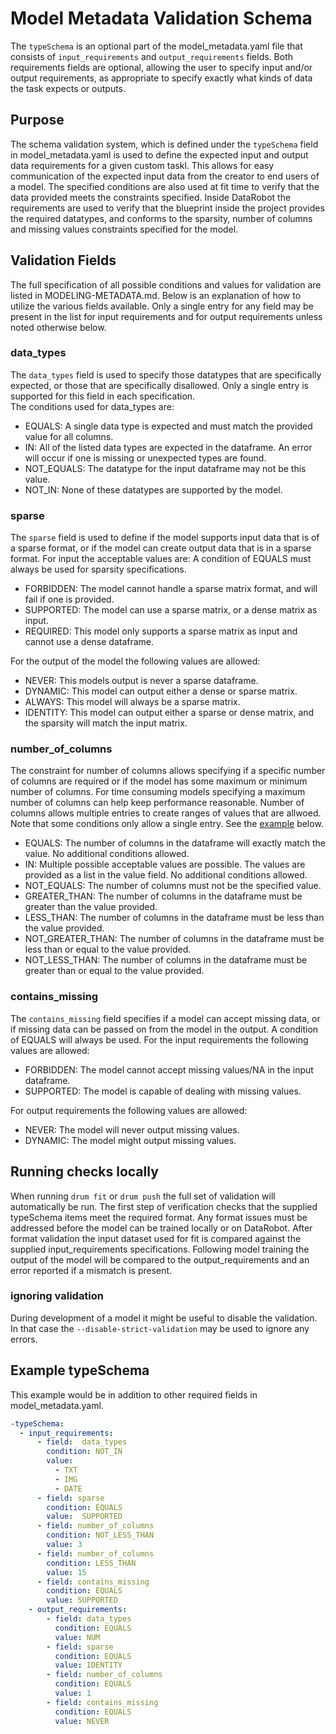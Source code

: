 # Model Metadata Validation Schema
The `typeSchema` is an optional part of the model_metadata.yaml file that consists of `input_requirements` and 
`output_requirements` fields.  Both requirements fields are optional, allowing the user to specify input and/or output
requirements, as appropriate to specify exactly what kinds of data the task expects or outputs.

## Purpose
The schema validation system, which is defined under the `typeSchema` field in model_metadata.yaml
is used to define the expected input and output data requirements for a given custom taskl.  This allows for easy communication of the expected input data from the creator to end users of a model.
The specified conditions are also used at fit time to verify that the data provided meets the 
constraints specified.  Inside DataRobot the requirements are used to verify that the blueprint inside the
project provides the required datatypes, and conforms to the sparsity, number of columns and missing values constraints
specified for the model.  

## Validation Fields
The full specification of all possible conditions and values for validation are listed in MODELING-METADATA.md.  Below is
an explanation of how to utilize the various fields available. Only a single entry for any field may be present in the
list for input requirements and for output requirements unless noted otherwise below.  

### data_types
The `data_types` field is used to specify those datatypes that are specifically expected, or those that
are specifically disallowed.  Only a single entry is supported for this field in each specification.  
The conditions used for data_types are:
- EQUALS: A single data type is expected and must match the provided value for all columns.
- IN: All of the listed data types are expected in the dataframe.  An error will occur if one is missing or unexpected types are found.
- NOT_EQUALS: The datatype for the input dataframe may not be this value.
- NOT_IN: None of these datatypes are supported by the model.  

### sparse
The `sparse` field is used to define if the model supports input data that is of a sparse format, or if the
model can create output data that is in a sparse format. For input the acceptable values are:
A condition of EQUALS must always be used for sparsity specifications.

- FORBIDDEN: The model cannot handle a sparse matrix format, and will fail if one is provided.
- SUPPORTED: The model can use a sparse matrix, or a dense matrix as input.
- REQUIRED: This model only supports a sparse matrix as input and cannot use a dense dataframe.  

For the output of the model the following values are allowed:
- NEVER: This models output is never a sparse dataframe.
- DYNAMIC: This model can output either a dense or sparse matrix.
- ALWAYS: This model will always be a sparse matrix.
- IDENTITY: This model can output either a sparse or dense matrix, and the sparsity will match the input matrix. 

### number_of_columns
The constraint for number of columns allows specifying if a specific number of columns are required or if the model has
some maximum or minimum number of columns.  For time consuming models specifying a maximum number of columns can help
keep performance reasonable.  Number of columns allows multiple entries to create ranges of values that are allwoed.  
Note that some conditions only allow a single entry. See the [example](#example-typeSchema) below.

- EQUALS: The number of columns in the dataframe will exactly match the value.  No additional conditions allowed.
- IN:  Multiple possible acceptable values are possible.  The values are provided as a list in the value field. No additional conditions allowed.
- NOT_EQUALS: The number of columns must not be the specified value.
- GREATER_THAN: The number of columns in the dataframe must be greater than the value provided.
- LESS_THAN: The number of columns in the dataframe must be less than the value provided.
- NOT_GREATER_THAN: The number of columns in the dataframe must be less than or equal to the value provided.
- NOT_LESS_THAN: The number of columns in the dataframe must be greater than or equal to the value provided.

### contains_missing
The `contains_missing` field specifies if a model can accept missing data, or if missing data can be passed on from the
model in the output.  A condition of EQUALS will always be used. 
For the input requirements the following values are allowed:
- FORBIDDEN: The model cannot accept missing values/NA in the input dataframe. 
- SUPPORTED: The model is capable of dealing with missing values.

For output requirements the following values are allowed:
- NEVER: The model will never output missing values.
- DYNAMIC: The model might output missing values.

## Running checks locally

When running `drum fit` or `drum push` the full set of validation will automatically be run.  The first step of verification
checks that the supplied typeSchema items meet the required format.  Any format issues must be addressed before the model can be trained locally or 
on DataRobot.  After format validation the input dataset used for fit is compared against the supplied input_requirements
specifications.  Following model training the output of the model will be compared to the output_requirements and an error
reported if a mismatch is present.  

### ignoring validation
During development of a model it might be useful to disable the validation.  In that case the `--disable-strict-validation`
may be used to ignore any errors.  

## Example typeSchema
This example would be in addition to other required fields in model_metadata.yaml.  
```yaml
-typeSchema:
  - input_requirements:
      - field:  data_types
        condition: NOT_IN
        value: 
          - TXT
          - IMG
          - DATE
      - field: sparse
        condition: EQUALS
        value:  SUPPORTED
      - field: number_of_columns
        condition: NOT_LESS_THAN
        value: 3
      - field: number_of_columns
        condition: LESS_THAN
        value: 15
      - field: contains_missing
        condition: EQUALS
        value: SUPPORTED
    - output_requirements:
        - field: data_types
          condition: EQUALS
          value: NUM
        - field: sparse
          condition: EQUALS
          value: IDENTITY
        - field: number_of_columns
          condition: EQUALS
          value: 1
        - field: contains_missing
          condition: EQUALS
          value: NEVER
```
